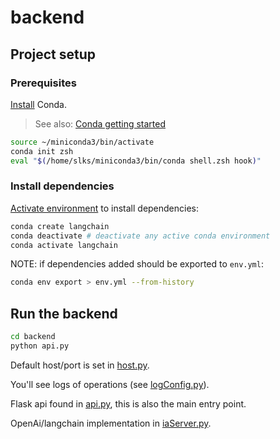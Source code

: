 # backend

## Project setup

### Prerequisites

[Install](https://docs.anaconda.com/miniconda/#quick-command-line-install) Conda.

> See also: [Conda getting started](https://conda.io/projects/conda/en/latest/user-guide/getting-started.html#before-you-start)

```bash
source ~/miniconda3/bin/activate
conda init zsh
eval "$(/home/slks/miniconda3/bin/conda shell.zsh hook)"
```

### Install dependencies

[Activate environment](https://conda.io/projects/conda/en/latest/user-guide/getting-started.html#installing-packages) to install dependencies:

```bash
conda create langchain
conda deactivate # deactivate any active conda environment
conda activate langchain
```

NOTE: if dependencies added should be exported to `env.yml`:
  
```bash
conda env export > env.yml --from-history
```

## Run the backend

```bash
cd backend 
python api.py
```

Default host/port is set in [host.py](host.py).

You'll see logs of operations (see [logConfig.py](logConfig.py)).

Flask api found in [api.py](api.py), this is also the main entry point.

OpenAi/langchain implementation in [iaServer.py](iaServer.py).

